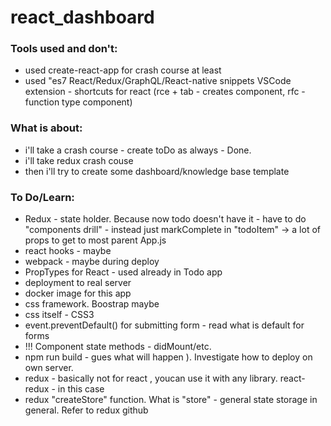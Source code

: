 # react_dashboard



### Tools used and don't:
- used create-react-app for crash course at least
- used "es7 React/Redux/GraphQL/React-native snippets VSCode extension - shortcuts for react (rce + tab - creates component, rfc - function type component)

### What is about: 
- i'll take a crash course - create toDo as always - Done.
- i'll take redux crash couse 
- then i'll try to create some dashboard/knowledge base template


### To Do/Learn:
- Redux - state holder. Because now todo doesn't have it - have to do "components drill" - instead just markComplete in "todoItem" -> a lot of props to get to most parent App.js
- react hooks - maybe
- webpack - maybe during deploy
- PropTypes for React - used already in Todo app
- deployment to real server 
- docker image for this app
- css framework. Boostrap maybe
- css itself - CSS3
- event.preventDefault() for submitting form - read what is default for forms
- !!! Component state methods - didMount/etc.
- npm run build - gues what will happen ). Investigate how to deploy on own server. 
- redux - basically not for react , youcan use it with any library. react-redux - in this case
- redux "createStore" function. What is "store" - general state storage in general. Refer to redux github
